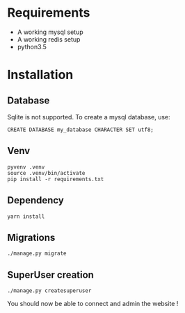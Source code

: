 # Requirements
- A working mysql setup
- A working redis setup
- python3.5

# Installation
## Database

Sqlite is not supported.
To create a mysql database, use:
```
CREATE DATABASE my_database CHARACTER SET utf8;
```


## Venv
```
pyvenv .venv
source .venv/bin/activate
pip install -r requirements.txt
```

## Dependency
```
yarn install
```

## Migrations
```
./manage.py migrate
```

## SuperUser creation
```
./manage.py createsuperuser
```

You should now be able to connect and admin the website !
